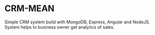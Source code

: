# CRM-MEAN

Simple CRM system build with MongoDB, Express, Angular and NodeJS.
System helps to business owner get analytics of sales.
